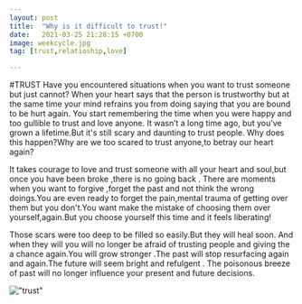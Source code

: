 ```yaml
---
layout: post
title:  "Why is it difficult to trust!"
date:   2021-03-25 21:28:15 +0700
image: weekcycle.jpg
tag: [trust,relatioship,love]

---
```

  
#TRUST
  Have you encountered situations when you want to trust someone but just cannot? When your heart says that the person is trustworthy but at the same time your mind refrains you from doing saying that you are bound to be hurt again. You start remembering the time when you were happy and too gullible to trust and love anyone. It wasn’t a long time ago, but you’ve grown a lifetime.But it's still scary and daunting to trust people.
Why does this happen?Why are we too scared to trust anyone,to betray our heart again?

It takes courage to love and trust someone with all your heart and soul,but once you have been broke ,there is no going back .
 There are moments when you want to forgive ,forget the past and not think the wrong doings.You are even ready to forget the pain,mental trauma of getting over them but you don't.You want  make the mistake of choosing them over yourself,again.But you choose yourself this time and it feels liberating!

Those scars were too deep to be filled so easily.But they will heal soon.
And when they will you will no longer be afraid of trusting people and giving the a chance again.You will grow stronger .The past will stop resurfacing again and again.The future will seem bright and refulgent . The poisonous breeze of past will no longer influence your present and future decisions.




!["trust"]("https://www.sampleposts.com/wp-content/uploads/2020/04/Broken-Trust-Quotes.jpg")
  
